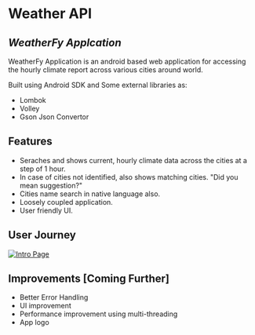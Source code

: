 # Weather API
## _WeatherFy Applcation_

WeatherFy Application is an android based web application for accessing the hourly climate report across various cities around world.

Built using Android SDK and Some external libraries as:

- Lombok
- Volley
- Gson Json Convertor

## Features
- Seraches and shows current, hourly climate data across the cities at a step of 1 hour.
- In case of cities not identified, also shows matching cities. "Did you mean suggestion?"
- Cities name search in native language also.
- Loosely coupled application.
- User friendly UI.


## User Journey
[![Intro Page](https://i.ibb.co/5GJYbm7/Untitled-Diagram-drawio-1.png "Intro Page")](https://ibb.co/ydxhHt3")


## Improvements [Coming Further]
- Better Error Handling
- UI improvement
- Performance improvement using multi-threading
- App logo



